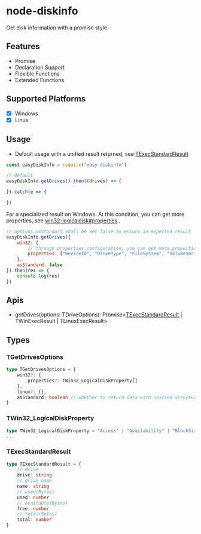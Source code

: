 # node-diskinfo

Get disk information with a promise style

## Features

* Promise
* Declaration Support
* Flexible Functions
* Extended Functions

## Supported Platforms

- [x] Windows
- [x] Linux

## Usage

* Default usage with a unified result returned, see [TExecStandardResult](#TExecStandardResult)

```js
const easyDiskInfo = require("easy-diskinfo")

// default
easyDiskInfo.getDrives().then((drives) => {

}).catch(e => {

})
```

For a specialized result on Windows. At this condition, you can get more properties,
see [win32-logicaldisk#properties](https://learn.microsoft.com/en-us/windows/win32/cimwin32prov/win32-logicaldisk#properties)
.

```js
// options.asStandard shall be set false to ensure an expected result
easyDiskInfo.getDrives({
    win32: {
        // through properties configuration, you can get more properties beside default one like Caption,.etc
        properties: ["DeviceID", "DriveType", "FileSystem", "VolumeSerialNumber"]
    },
    asStandard: false
}).then(res => {
    console.log(res)
})
```

## Apis

* getDrives(options: TDriveOptions): Promise<[TExecStandardResult](###TExecStandardResult) | TWinExecResult | TLinuxExecResult>

## Types

### TGetDrivesOptions

```ts
type TGetDrivesOptions = {
    win32?: {
        properties?: TWin32_LogicalDiskProperty[]
    },
    linux?: {},
    asStandard: boolean // whether to return data with unified structure
}
```

### TWin32_LogicalDiskProperty

```ts
type TWin32_LogicalDiskProperty = "Access" | "Availability" | "BlockSize" | "Caption" |
...
```

### TExecStandardResult

```ts
type TExecStandardResult = {
    // drive
    drive: string
    // drive name
    name: string
    // used(Bytes)
    used: number
    // available(Bytes)
    free: number
    // total(Bytes)
    total: number
}
```

